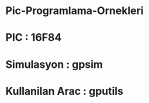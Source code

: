 # Pic-Programlama-Ornekleri

# PIC 						: 16F84  
# Simulasyon			: gpsim  
# Kullanilan Arac : gputils  


